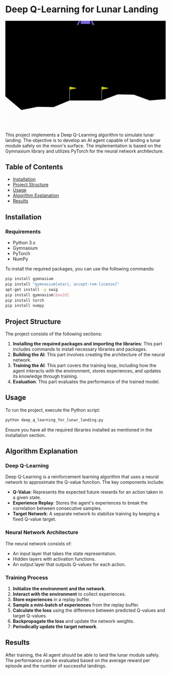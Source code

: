 # Deep Q-Learning for Lunar Landing

![](https://github.com/anandkaranubc/deep_q/blob/main/lunarlander.gif)

This project implements a Deep Q-Learning algorithm to simulate lunar landing. The objective is to develop an AI agent capable of landing a lunar module safely on the moon's surface. The implementation is based on the Gymnasium library and utilizes PyTorch for the neural network architecture.

## Table of Contents

- [Installation](#installation)
- [Project Structure](#project-structure)
- [Usage](#usage)
- [Algorithm Explanation](#algorithm-explanation)
- [Results](#results)

## Installation

### Requirements

- Python 3.x
- Gymnasium
- PyTorch
- NumPy

To install the required packages, you can use the following commands:

```bash
pip install gymnasium
pip install "gymnasium[atari, accept-rom-license]"
apt-get install -y swig
pip install gymnasium[box2d]
pip install torch
pip install numpy
```

## Project Structure

The project consists of the following sections:

1. **Installing the required packages and importing the libraries**: This part includes commands to install necessary libraries and packages.
2. **Building the AI**: This part involves creating the architecture of the neural network.
3. **Training the AI**: This part covers the training loop, including how the agent interacts with the environment, stores experiences, and updates its knowledge through training.
4. **Evaluation**: This part evaluates the performance of the trained model.

## Usage

To run the project, execute the Python script:

```bash
python deep_q_learning_for_lunar_landing.py
```

Ensure you have all the required libraries installed as mentioned in the installation section.

## Algorithm Explanation

### Deep Q-Learning

Deep Q-Learning is a reinforcement learning algorithm that uses a neural network to approximate the Q-value function. The key components include:

- **Q-Value**: Represents the expected future rewards for an action taken in a given state.
- **Experience Replay**: Stores the agent's experiences to break the correlation between consecutive samples.
- **Target Network**: A separate network to stabilize training by keeping a fixed Q-value target.

### Neural Network Architecture

The neural network consists of:
- An input layer that takes the state representation.
- Hidden layers with activation functions.
- An output layer that outputs Q-values for each action.

### Training Process

1. **Initialize the environment and the network**.
2. **Interact with the environment** to collect experiences.
3. **Store experiences** in a replay buffer.
4. **Sample a mini-batch of experiences** from the replay buffer.
5. **Calculate the loss** using the difference between predicted Q-values and target Q-values.
6. **Backpropagate the loss** and update the network weights.
7. **Periodically update the target network**.

## Results

After training, the AI agent should be able to land the lunar module safely. The performance can be evaluated based on the average reward per episode and the number of successful landings.
